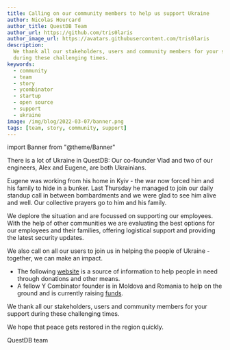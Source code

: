 ```yaml
---
title: Calling on our community members to help us support Ukraine
author: Nicolas Hourcard
author_title: QuestDB Team
author_url: https://github.com/tris0laris
author_image_url: https://avatars.githubusercontent.com/tris0laris
description:
  We thank all our stakeholders, users and community members for your support
  during these challenging times.
keywords:
  - community
  - team
  - story
  - ycombinator
  - startup
  - open source
  - support
  - ukraine
image: /img/blog/2022-03-07/banner.png
tags: [team, story, community, support]
---
```


import Banner from "@theme/Banner"

<Banner
  alt="Flag of Ukraine"
  height={427}
  src="/img/blog/2022-03-07/banner.png"
  width={640}
/>

There is a lot of Ukraine in QuestDB: Our co-founder Vlad and two of our
engineers, Alex and Eugene, are both Ukrainians.

Eugene was working from his home in Kyiv - the war now forced him and his family
to hide in a bunker. Last Thursday he managed to join our daily standup call in
between bombardments and we were glad to see him alive and well. Our collective
prayers go to him and his family.

We deplore the situation and are focussed on supporting our employees. With the
help of other communities we are evaluating the best options for our employees
and their families, offering logistical support and providing the latest
security updates.

We also call on all our users to join us in helping the people of Ukraine -
together, we can make an impact.

- The following [website](https://supportukrainenow.org/) is a source of
  information to help people in need through donations and other means.
- A fellow Y Combinator founder is in Moldova and Romania to help on the ground
  and is currently raising
  [funds](https://fundly.com/support-my-relatives-and-friends-in-ukraine).

We thank all our stakeholders, users and community members for your support
during these challenging times.

We hope that peace gets restored in the region quickly.

QuestDB team
